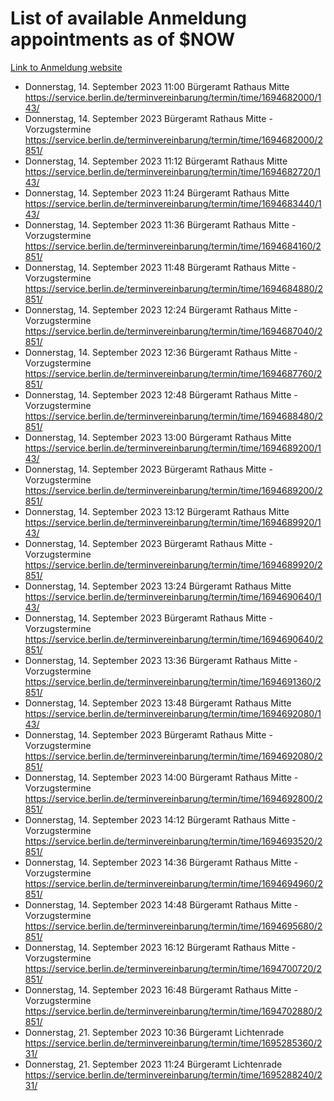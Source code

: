 # List of available Anmeldung appointments as of $NOW
[Link to Anmeldung website](https://service.berlin.de/terminvereinbarung/termin/tag.php?termin=1&anliegen[]=120686&dienstleisterlist=122210,122217,327316,122219,327312,122227,327314,122231,327346,122243,327348,122254,122252,329742,122260,329745,122262,329748,122271,327278,122273,327274,122277,327276,330436,122280,327294,122282,327290,122284,327292,122291,327270,122285,327266,122286,327264,122296,327268,150230,329760,122297,327286,122294,327284,122312,329763,122314,329775,122304,327330,122311,327334,122309,327332,317869,122281,327352,122279,329772,122283,122276,327324,122274,327326,122267,329766,122246,327318,122251,327320,122257,327322,122208,327298,122226,327300&herkunft=http%3A%2F%2Fservice.berlin.de%2Fdienstleistung%2F120686%2F)
- Donnerstag, 14. September 2023 11:00 Bürgeramt Rathaus Mitte https://service.berlin.de/terminvereinbarung/termin/time/1694682000/143/
- Donnerstag, 14. September 2023  Bürgeramt Rathaus Mitte - Vorzugstermine https://service.berlin.de/terminvereinbarung/termin/time/1694682000/2851/
- Donnerstag, 14. September 2023 11:12 Bürgeramt Rathaus Mitte https://service.berlin.de/terminvereinbarung/termin/time/1694682720/143/
- Donnerstag, 14. September 2023 11:24 Bürgeramt Rathaus Mitte https://service.berlin.de/terminvereinbarung/termin/time/1694683440/143/
- Donnerstag, 14. September 2023 11:36 Bürgeramt Rathaus Mitte - Vorzugstermine https://service.berlin.de/terminvereinbarung/termin/time/1694684160/2851/
- Donnerstag, 14. September 2023 11:48 Bürgeramt Rathaus Mitte - Vorzugstermine https://service.berlin.de/terminvereinbarung/termin/time/1694684880/2851/
- Donnerstag, 14. September 2023 12:24 Bürgeramt Rathaus Mitte - Vorzugstermine https://service.berlin.de/terminvereinbarung/termin/time/1694687040/2851/
- Donnerstag, 14. September 2023 12:36 Bürgeramt Rathaus Mitte - Vorzugstermine https://service.berlin.de/terminvereinbarung/termin/time/1694687760/2851/
- Donnerstag, 14. September 2023 12:48 Bürgeramt Rathaus Mitte - Vorzugstermine https://service.berlin.de/terminvereinbarung/termin/time/1694688480/2851/
- Donnerstag, 14. September 2023 13:00 Bürgeramt Rathaus Mitte https://service.berlin.de/terminvereinbarung/termin/time/1694689200/143/
- Donnerstag, 14. September 2023  Bürgeramt Rathaus Mitte - Vorzugstermine https://service.berlin.de/terminvereinbarung/termin/time/1694689200/2851/
- Donnerstag, 14. September 2023 13:12 Bürgeramt Rathaus Mitte https://service.berlin.de/terminvereinbarung/termin/time/1694689920/143/
- Donnerstag, 14. September 2023  Bürgeramt Rathaus Mitte - Vorzugstermine https://service.berlin.de/terminvereinbarung/termin/time/1694689920/2851/
- Donnerstag, 14. September 2023 13:24 Bürgeramt Rathaus Mitte https://service.berlin.de/terminvereinbarung/termin/time/1694690640/143/
- Donnerstag, 14. September 2023  Bürgeramt Rathaus Mitte - Vorzugstermine https://service.berlin.de/terminvereinbarung/termin/time/1694690640/2851/
- Donnerstag, 14. September 2023 13:36 Bürgeramt Rathaus Mitte - Vorzugstermine https://service.berlin.de/terminvereinbarung/termin/time/1694691360/2851/
- Donnerstag, 14. September 2023 13:48 Bürgeramt Rathaus Mitte https://service.berlin.de/terminvereinbarung/termin/time/1694692080/143/
- Donnerstag, 14. September 2023  Bürgeramt Rathaus Mitte - Vorzugstermine https://service.berlin.de/terminvereinbarung/termin/time/1694692080/2851/
- Donnerstag, 14. September 2023 14:00 Bürgeramt Rathaus Mitte - Vorzugstermine https://service.berlin.de/terminvereinbarung/termin/time/1694692800/2851/
- Donnerstag, 14. September 2023 14:12 Bürgeramt Rathaus Mitte - Vorzugstermine https://service.berlin.de/terminvereinbarung/termin/time/1694693520/2851/
- Donnerstag, 14. September 2023 14:36 Bürgeramt Rathaus Mitte - Vorzugstermine https://service.berlin.de/terminvereinbarung/termin/time/1694694960/2851/
- Donnerstag, 14. September 2023 14:48 Bürgeramt Rathaus Mitte - Vorzugstermine https://service.berlin.de/terminvereinbarung/termin/time/1694695680/2851/
- Donnerstag, 14. September 2023 16:12 Bürgeramt Rathaus Mitte - Vorzugstermine https://service.berlin.de/terminvereinbarung/termin/time/1694700720/2851/
- Donnerstag, 14. September 2023 16:48 Bürgeramt Rathaus Mitte - Vorzugstermine https://service.berlin.de/terminvereinbarung/termin/time/1694702880/2851/
- Donnerstag, 21. September 2023 10:36 Bürgeramt Lichtenrade https://service.berlin.de/terminvereinbarung/termin/time/1695285360/231/
- Donnerstag, 21. September 2023 11:24 Bürgeramt Lichtenrade https://service.berlin.de/terminvereinbarung/termin/time/1695288240/231/
